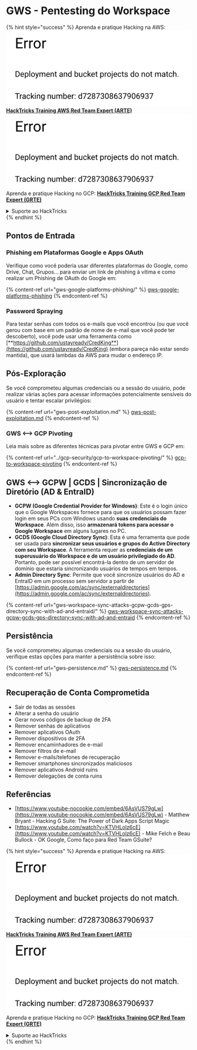 # GWS - Pentesting do Workspace

{% hint style="success" %}
Aprenda e pratique Hacking na AWS:<img src="../../.gitbook/assets/image (1) (1).png" alt="" data-size="line">[**HackTricks Training AWS Red Team Expert (ARTE)**](https://training.hacktricks.xyz/courses/arte)<img src="../../.gitbook/assets/image (1) (1).png" alt="" data-size="line">\
Aprenda e pratique Hacking no GCP: <img src="../../.gitbook/assets/image (2).png" alt="" data-size="line">[**HackTricks Training GCP Red Team Expert (GRTE)**<img src="../../.gitbook/assets/image (2).png" alt="" data-size="line">](https://training.hacktricks.xyz/courses/grte)

<details>

<summary>Suporte ao HackTricks</summary>

* Confira os [**planos de assinatura**](https://github.com/sponsors/carlospolop)!
* **Junte-se ao** 💬 [**grupo do Discord**](https://discord.gg/hRep4RUj7f) ou ao [**grupo do telegram**](https://t.me/peass) ou **siga**-nos no **Twitter** 🐦 [**@hacktricks\_live**](https://twitter.com/hacktricks\_live)**.**
* **Compartilhe truques de hacking enviando PRs para o** [**HackTricks**](https://github.com/carlospolop/hacktricks) e [**HackTricks Cloud**](https://github.com/carlospolop/hacktricks-cloud) repositórios do github.

</details>
{% endhint %}

## Pontos de Entrada

### Phishing em Plataformas Google e Apps OAuth

Verifique como você poderia usar diferentes plataformas do Google, como Drive, Chat, Grupos... para enviar um link de phishing à vítima e como realizar um Phishing de OAuth do Google em:

{% content-ref url="gws-google-platforms-phishing/" %}
[gws-google-platforms-phishing](gws-google-platforms-phishing/)
{% endcontent-ref %}

### Password Spraying

Para testar senhas com todos os e-mails que você encontrou (ou que você gerou com base em um padrão de nome de e-mail que você pode ter descoberto), você pode usar uma ferramenta como [**https://github.com/ustayready/CredKing**](https://github.com/ustayready/CredKing) (embora pareça não estar sendo mantida), que usará lambdas da AWS para mudar o endereço IP.

## Pós-Exploração

Se você comprometeu algumas credenciais ou a sessão do usuário, pode realizar várias ações para acessar informações potencialmente sensíveis do usuário e tentar escalar privilégios:

{% content-ref url="gws-post-exploitation.md" %}
[gws-post-exploitation.md](gws-post-exploitation.md)
{% endcontent-ref %}

### GWS <--> GCP Pivoting

Leia mais sobre as diferentes técnicas para pivotar entre GWS e GCP em:

{% content-ref url="../gcp-security/gcp-to-workspace-pivoting/" %}
[gcp-to-workspace-pivoting](../gcp-security/gcp-to-workspace-pivoting/)
{% endcontent-ref %}

## GWS <--> GCPW | GCDS | Sincronização de Diretório (AD & EntraID)

* **GCPW (Google Credential Provider for Windows)**: Este é o login único que o Google Workspaces fornece para que os usuários possam fazer login em seus PCs com Windows usando **suas credenciais do Workspace**. Além disso, isso **armazenará tokens para acessar o Google Workspace** em alguns lugares no PC.
* **GCDS (Google Cloud Directory Sync)**: Esta é uma ferramenta que pode ser usada para **sincronizar seus usuários e grupos do Active Directory com seu Workspace**. A ferramenta requer as **credenciais de um superusuário do Workspace e de um usuário privilegiado do AD**. Portanto, pode ser possível encontrá-la dentro de um servidor de domínio que estaria sincronizando usuários de tempos em tempos.
* **Admin Directory Sync**: Permite que você sincronize usuários do AD e EntraID em um processo sem servidor a partir de [https://admin.google.com/ac/sync/externaldirectories](https://admin.google.com/ac/sync/externaldirectories).

{% content-ref url="gws-workspace-sync-attacks-gcpw-gcds-gps-directory-sync-with-ad-and-entraid/" %}
[gws-workspace-sync-attacks-gcpw-gcds-gps-directory-sync-with-ad-and-entraid](gws-workspace-sync-attacks-gcpw-gcds-gps-directory-sync-with-ad-and-entraid/)
{% endcontent-ref %}

## Persistência

Se você comprometeu algumas credenciais ou a sessão do usuário, verifique estas opções para manter a persistência sobre isso:

{% content-ref url="gws-persistence.md" %}
[gws-persistence.md](gws-persistence.md)
{% endcontent-ref %}

## Recuperação de Conta Comprometida

* Sair de todas as sessões
* Alterar a senha do usuário
* Gerar novos códigos de backup de 2FA
* Remover senhas de aplicativos
* Remover aplicativos OAuth
* Remover dispositivos de 2FA
* Remover encaminhadores de e-mail
* Remover filtros de e-mail
* Remover e-mails/telefones de recuperação
* Remover smartphones sincronizados maliciosos
* Remover aplicativos Android ruins
* Remover delegações de conta ruins

## Referências

* [https://www.youtube-nocookie.com/embed/6AsVUS79gLw](https://www.youtube-nocookie.com/embed/6AsVUS79gLw) - Matthew Bryant - Hacking G Suite: The Power of Dark Apps Script Magic
* [https://www.youtube.com/watch?v=KTVHLolz6cE](https://www.youtube.com/watch?v=KTVHLolz6cE) - Mike Felch e Beau Bullock - OK Google, Como faço para Red Team GSuite?

{% hint style="success" %}
Aprenda e pratique Hacking na AWS:<img src="../../.gitbook/assets/image (1) (1).png" alt="" data-size="line">[**HackTricks Training AWS Red Team Expert (ARTE)**](https://training.hacktricks.xyz/courses/arte)<img src="../../.gitbook/assets/image (1) (1).png" alt="" data-size="line">\
Aprenda e pratique Hacking no GCP: <img src="../../.gitbook/assets/image (2).png" alt="" data-size="line">[**HackTricks Training GCP Red Team Expert (GRTE)**<img src="../../.gitbook/assets/image (2).png" alt="" data-size="line">](https://training.hacktricks.xyz/courses/grte)

<details>

<summary>Suporte ao HackTricks</summary>

* Confira os [**planos de assinatura**](https://github.com/sponsors/carlospolop)!
* **Junte-se ao** 💬 [**grupo do Discord**](https://discord.gg/hRep4RUj7f) ou ao [**grupo do telegram**](https://t.me/peass) ou **siga**-nos no **Twitter** 🐦 [**@hacktricks\_live**](https://twitter.com/hacktricks\_live)**.**
* **Compartilhe truques de hacking enviando PRs para o** [**HackTricks**](https://github.com/carlospolop/hacktricks) e [**HackTricks Cloud**](https://github.com/carlospolop/hacktricks-cloud) repositórios do github.

</details>
{% endhint %}
